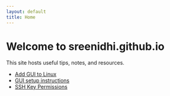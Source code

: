 ```yaml
---
layout: default
title: Home
---
```


# Welcome to sreenidhi.github.io

This site hosts useful tips, notes, and resources.

* [Add GUI to Linux](add_gui_to_linux.md)
* [GUI setup instructions](useful/gui_in_linux.md)
* [SSH Key Permissions](ssh_key_permissions.md)
